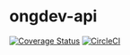 # ongdev-api

[![Coverage Status](https://coveralls.io/repos/github/OngDev/api-gateway/badge.svg?branch=master)](https://coveralls.io/github/OngDev/api-gateway?branch=master)
[![CircleCI](https://circleci.com/gh/OngDev/api-gateway/tree/master.svg?style=svg)](https://circleci.com/gh/OngDev/api-gateway/tree/master)
